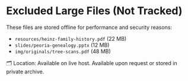 # Excluded Large Files (Not Tracked)

These files are stored offline for performance and security reasons:

- `resources/heinz-family-history.pdf` (22 MB)
- `slides/peoria-genealogy.pptx` (12 MB)
- `img/originals/tree-scans.pdf` (48 MB)

🗂 Location: Available on live host. Available upon request or stored in private archive.
